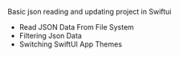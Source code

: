 Basic json reading and updating project in Swiftui 

- Read JSON Data From File System
- Filtering Json Data
- Switching SwiftUI App Themes
